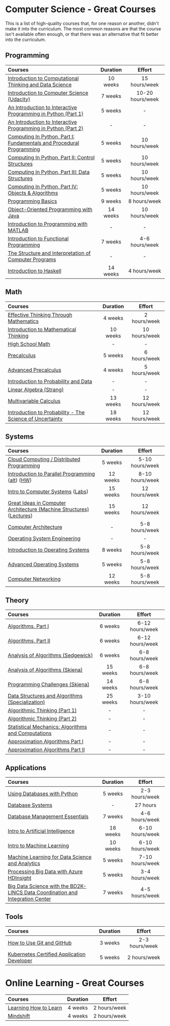 # Computer Science - Great Courses

This is a list of high-quality courses that, for one reason or another, didn't make it into the curriculum.
The most common reasons are that the course isn't available often enough,
or that there was an alternative that fit better into the curriculum.

## Programming

Courses | Duration | Effort
:-- | :--: | :--:
[Introduction to Computational Thinking and Data Science](https://www.edx.org/course/introduction-computational-thinking-data-mitx-6-00-2x-2#!)| 10 weeks | 15 hours/week
[Introduction to Computer Science (Udacity)](https://www.udacity.com/course/intro-to-computer-science--cs101)| 7 weeks | 10-20 hours/week
[An Introduction to Interactive Programming in Python (Part 1)](https://www.coursera.org/learn/interactive-python-1)| 5 weeks | -
[An Introduction to Interactive Programming in Python (Part 2)](https://www.coursera.org/learn/interactive-python-2)| - | -
[Computing In Python, Part I: Fundamentals and Procedural Programming](https://www.edx.org/course/computing-in-python-i-fundamentals-and-procedural-programming-0) | 5 weeks | 10 hours/week
[Computing In Python, Part II: Control Structures](https://www.edx.org/course/computing-in-python-ii-control-structures-0) | 5 weeks | 10 hours/week
[Computing In Python, Part III: Data Structures](https://www.edx.org/course/computing-in-python-iii-data-structures-0) | 5 weeks | 10 hours/week
[Computing In Python, Part IV: Objects & Algorithms](https://www.edx.org/course/computing-in-python-iv-objects-algorithms-0) | 5 weeks | 10 hours/week
[Programming Basics](https://www.edx.org/course/programming-basics-iitbombayx-cs101-1x)| 9 weeks | 8 hours/week
[Object-Oriented Programming with Java](https://java-programming.mooc.fi/)| 14 weeks | 10 hours/week
[Introduction to Programming with MATLAB](https://www.coursera.org/learn/matlab)| - | -
[Introduction to Functional Programming](https://www.edx.org/course/introduction-functional-programming-delftx-fp101x-0)| 7 weeks | 4-6 hours/week
[The Structure and Interpretation of Computer Programs](http://cs61a.org/) | - | -
[Introduction to Haskell](https://www.seas.upenn.edu/~cis194/fall16/) | 14 weeks | 4 hours/week

## Math

Courses | Duration | Effort
:-- | :--: | :--:
[Effective Thinking Through Mathematics](https://learning.edx.org/course/course-v1:UTAustinX+UT.9.10x+3T2016/home) | 4 weeks | 2 hours/week
[Introduction to Mathematical Thinking](https://www.coursera.org/learn/mathematical-thinking) | 10 weeks | 10 hours/week
[High School Math](https://www.khanacademy.org/math/high-school-math) | - | -
[Precalculus](https://www.futurelearn.com/courses/precalculus) | 5 weeks | 6 hours/week
[Advanced Precalculus](https://www.futurelearn.com/courses/advanced-precalculus) | 4 weeks | 5 hours/week
[Introduction to Probability and Data](https://www.coursera.org/learn/probability-intro)| - | -
[Linear Algebra (Strang)](https://ocw.mit.edu/courses/mathematics/18-06-linear-algebra-spring-2010/index.htm) | - | -
[Multivariable Calculus](https://ocw.mit.edu/courses/mathematics/18-02sc-multivariable-calculus-fall-2010/index.htm) | 13 weeks | 12 hours/week
[Introduction to Probability - The Science of Uncertainty](https://www.edx.org/course/introduction-probability-science-mitx-6-041x-2) | 18 weeks | 12 hours/week | [Multivariable Calculus](https://ocw.mit.edu/courses/mathematics/18-02sc-multivariable-calculus-fall-2010/index.htm)

## Systems

Courses | Duration | Effort
:-- | :--: | :--:
[Cloud Computing / Distributed Programming](https://www.coursera.org/learn/cloud-computing) | 5 weeks | 5-10 hours/week
[Introduction to Parallel Programming](https://classroom.udacity.com/courses/cs344) ([alt](https://www.youtube.com/playlist?list=PLGvfHSgImk4aweyWlhBXNF6XISY3um82_)) ([HW](https://colab.research.google.com/github/depctg/udacity-cs344-colab))| 12 weeks | 8-10 hours/week
[Intro to Computer Systems](http://www.cs.cmu.edu/afs/cs.cmu.edu/academic/class/15213-f15/www/) ([Labs](http://csapp.cs.cmu.edu/3e/labs.html)) | 15 weeks | 12 hours/week
[Great Ideas in Computer Architecture (Machine Structures)](https://inst.eecs.berkeley.edu/~cs61c/fa14/) ([Lectures](https://archive.org/details/ucberkeley_webcast_itunesu_915550404)) | 15 weeks | 12 hours/week
[Computer Architecture](https://www.coursera.org/learn/comparch) | - | 5-8 hours/week
[Operating System Engineering](http://ocw.mit.edu/courses/electrical-engineering-and-computer-science/6-828-operating-system-engineering-fall-2012/) | - | -
[Introduction to Operating Systems](https://www.udacity.com/course/introduction-to-operating-systems--ud923)| 8 weeks | 5-8 hours/week
[Advanced Operating Systems](https://www.udacity.com/course/advanced-operating-systems--ud189)| 5 weeks | 5-8 hours/week
[Computer Networking](https://www.udacity.com/course/computer-networking--ud436) | 12 weeks | 5-8 hours/week

## Theory

Courses | Duration | Effort
:-- | :--: | :--:
[Algorithms, Part I](https://www.coursera.org/learn/algorithms-part1) | 6 weeks | 6-12 hours/week
[Algorithms, Part II](https://www.coursera.org/learn/algorithms-part2) | 6 weeks | 6-12 hours/week
[Analysis of Algorithms (Sedgewick)](https://www.coursera.org/learn/analysis-of-algorithms) | 6 weeks | 6-8 hours/week
[Analysis of Algorithms (Skiena)](http://www3.cs.stonybrook.edu/~skiena/373/) | 15 weeks | 6-8 hours/week
[Programming Challenges (Skiena)](http://www3.cs.stonybrook.edu/~skiena/392/) | 14 weeks | 6-8 hours/week
[Data Structures and Algorithms (Specialization)](https://www.coursera.org/specializations/data-structures-algorithms) | 25 weeks | 3-10 hours/week
[Algorithmic Thinking (Part 1)](https://www.coursera.org/learn/algorithmic-thinking-1/) | - | -
[Algorithmic Thinking (Part 2)](https://www.coursera.org/learn/algorithmic-thinking-2/) | - | -
[Statistical Mechanics: Algorithms and Computations](https://www.coursera.org/learn/statistical-mechanics/) | - | -
[Approximation Algorithms Part I](https://www.coursera.org/learn/approximation-algorithms-part-1/) | - | -
[Approximation Algorithms Part II](https://www.coursera.org/learn/approximation-algorithms-part-2/) | - | -

## Applications

Courses | Duration | Effort
:-- | :--: | :--:
[Using Databases with Python](https://www.coursera.org/learn/python-databases) | 5 weeks | 2-3 hours/week
[Database Systems](https://scs.hosted.panopto.com/Panopto/Pages/Sessions/List.aspx#folderID=%22ed2ee867-9610-4bad-94af-5d12c2ea47cd%22) | - | 27 hours
[Database Management Essentials](https://www.coursera.org/learn/database-management) | 7 weeks | 4-6 hours/week
[Intro to Artificial Intelligence](https://www.udacity.com/course/intro-to-artificial-intelligence--cs271)| 16 weeks | 6-10 hours/week
[Intro to Machine Learning](https://www.udacity.com/course/intro-to-machine-learning--ud120)| 10 weeks | 6-10 hours/week
[Machine Learning for Data Science and Analytics](https://www.edx.org/course/machine-learning-data-science-analytics-columbiax-ds102x-0)| 5 weeks | 7-10 hours/week
[Processing Big Data with Azure HDInsight](https://www.edx.org/course/processing-big-data-azure-hdinsight-microsoft-dat202-1x-0)| 5 weeks | 3-4 hours/week
[Big Data Science with the BD2K-LINCS Data Coordination and Integration Center](https://www.coursera.org/course/bd2klincs)| 7 weeks | 4-5 hours/week

## Tools

Courses | Duration | Effort
:-- | :--: | :--:
[How to Use Git and GitHub](https://www.udacity.com/course/how-to-use-git-and-github--ud775) | 3 weeks | 2-3 hours/week
[Kubernetes Certified Application Developer](https://www.udemy.com/course/certified-kubernetes-application-developer/) | 5 weeks | 2 hours/week


# Online Learning - Great Courses

Courses | Duration | Effort
:-- | :--: | :--:
[Learning How to Learn](https://www.coursera.org/learn/learning-how-to-learn) | 4 weeks | 2 hours/week
[Mindshift](https://www.coursera.org/learn/mindshift) | 4 weeks | 2 hours/week
